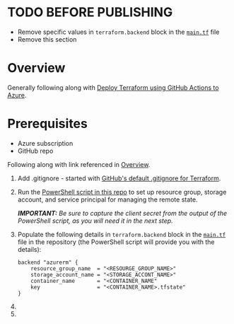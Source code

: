 # TODO BEFORE PUBLISHING

- Remove specific values in `terraform.backend` block in the [`main.tf`](./terraform/main.tf) file
- Remove this section

# Overview

Generally following along with [Deploy Terraform using GitHub Actions to Azure](https://thomasthornton.cloud/2021/03/19/deploy-terraform-using-github-actions-into-azure/).

# Prerequisites

- Azure subscription
- GitHub repo

Following along with link referenced in [Overview](#overview).


1. Add .gitignore - started with [GitHub's default .gitignore for Terraform](https://github.com/github/gitignore/blob/main/Terraform.gitignore).
1. Run the [PowerShell script in this repo](/scripts/powershell/SetUpTerraformRemoteBackend.ps1) to set up resource group, storage account, and service principal for managing the remote state.
    
    _**IMPORTANT:** Be sure to capture the client secret from the output of the PowerShell script, as you will need it in the next step._
1. Populate the following details in `terraform.backend` block in the [`main.tf`](./terraform/main.tf) file in the repository (the PowerShell script will provide you with the details):
    ```
    backend "azurerm" {
        resource_group_name  = "<RESOURGE_GROUP_NAME>"
        storage_account_name = "<STORAGE_ACCONT_NAME>"
        container_name       = "<CONTAINER_NAME"
        key                  = "<CONTAINER_NAME>.tfstate"
    }
    ```
1.
1.